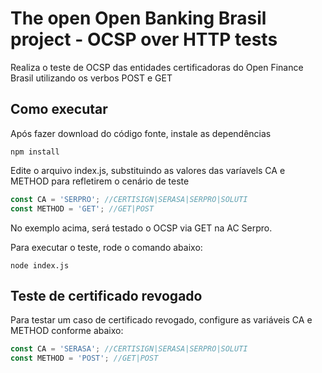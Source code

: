 # The open Open Banking Brasil project - OCSP over HTTP tests
Realiza o teste de OCSP das entidades certificadoras do Open Finance Brasil utilizando os verbos POST e GET

## Como executar
Após fazer download do código fonte, instale as dependências

```
npm install
```

Edite o arquivo index.js, substituindo as valores das varíavels CA e METHOD para refletirem o cenário de teste

```javascript
const CA = 'SERPRO'; //CERTISIGN|SERASA|SERPRO|SOLUTI
const METHOD = 'GET'; //GET|POST
```

No exemplo acima, será testado o OCSP via GET na AC Serpro.

Para executar o teste, rode o comando abaixo:

```
node index.js
```

## Teste de certificado revogado
Para testar um caso de certificado revogado, configure as variáveis CA e METHOD conforme abaixo:
```javascript
const CA = 'SERASA'; //CERTISIGN|SERASA|SERPRO|SOLUTI
const METHOD = 'POST'; //GET|POST
```